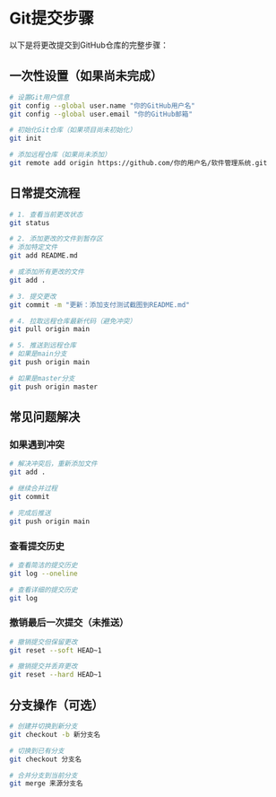 # Git提交步骤

以下是将更改提交到GitHub仓库的完整步骤：

## 一次性设置（如果尚未完成）

```bash
# 设置Git用户信息
git config --global user.name "你的GitHub用户名"
git config --global user.email "你的GitHub邮箱"

# 初始化Git仓库（如果项目尚未初始化）
git init

# 添加远程仓库（如果尚未添加）
git remote add origin https://github.com/你的用户名/软件管理系统.git
```

## 日常提交流程

```bash
# 1. 查看当前更改状态
git status

# 2. 添加更改的文件到暂存区
# 添加特定文件
git add README.md

# 或添加所有更改的文件
git add .

# 3. 提交更改
git commit -m "更新：添加支付测试截图到README.md"

# 4. 拉取远程仓库最新代码（避免冲突）
git pull origin main

# 5. 推送到远程仓库
# 如果是main分支
git push origin main

# 如果是master分支
git push origin master
```

## 常见问题解决

### 如果遇到冲突

```bash
# 解决冲突后，重新添加文件
git add .

# 继续合并过程
git commit

# 完成后推送
git push origin main
```

### 查看提交历史

```bash
# 查看简洁的提交历史
git log --oneline

# 查看详细的提交历史
git log
```

### 撤销最后一次提交（未推送）

```bash
# 撤销提交但保留更改
git reset --soft HEAD~1

# 撤销提交并丢弃更改
git reset --hard HEAD~1
```

## 分支操作（可选）

```bash
# 创建并切换到新分支
git checkout -b 新分支名

# 切换到已有分支
git checkout 分支名

# 合并分支到当前分支
git merge 来源分支名
```
